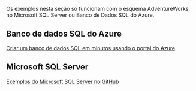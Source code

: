  Os exemplos nesta seção só funcionam com o esquema AdventureWorks, no Microsoft SQL Server ou Banco de Dados SQL do Azure.  
 
 ## <a name="azure-sql-database"></a>Banco de dados SQL do Azure
 [Criar um banco de dados SQL em minutos usando o portal do Azure](https://azure.microsoft.com/documentation/articles/sql-database-get-started/)
 
 ## <a name="microsoft-sql-server"></a>Microsoft SQL Server 
 [Exemplos do Microsoft SQL Server no GitHub](https://github.com/Microsoft/sql-server-samples/releases/tag/adventureworks)
